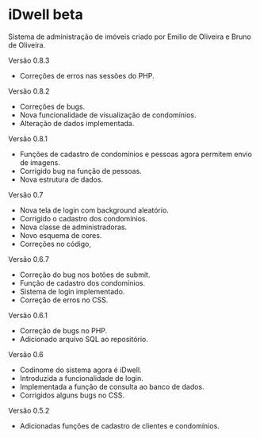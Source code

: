 # iDwell beta
Sistema de administração de imóveis criado por Emilio de Oliveira e Bruno de Oliveira.

Versão 0.8.3
- Correções de erros nas sessões do PHP.

Versão 0.8.2
- Correções de bugs.
- Nova funcionalidade de visualização de condomínios.
- Alteração de dados implementada.

Versão 0.8.1
- Funções de cadastro de condomínios e pessoas agora permitem envio de imagens.
- Corrigido bug na função de pessoas.
- Nova estrutura de dados.

Versão 0.7
- Nova tela de login com background aleatório.
- Corrigido o cadastro dos condomínios.
- Nova classe de administradoras.
- Novo esquema de cores.
- Correções no código,

Versão 0.6.7
- Correção do bug nos botões de submit.
- Função de cadastro dos condomínios.
- Sistema de login implementado.
- Correção de erros no CSS.

Versão 0.6.1
- Correção de bugs no PHP.
- Adicionado arquivo SQL ao repositório.

Versão 0.6
- Codinome do sistema agora é iDwell.
- Introduzida a funcionalidade de login.
- Implementada a função de consulta ao banco de dados.
- Corrigidos alguns bugs no CSS.

Versão 0.5.2
- Adicionadas funções de cadastro de clientes e condomínios.




